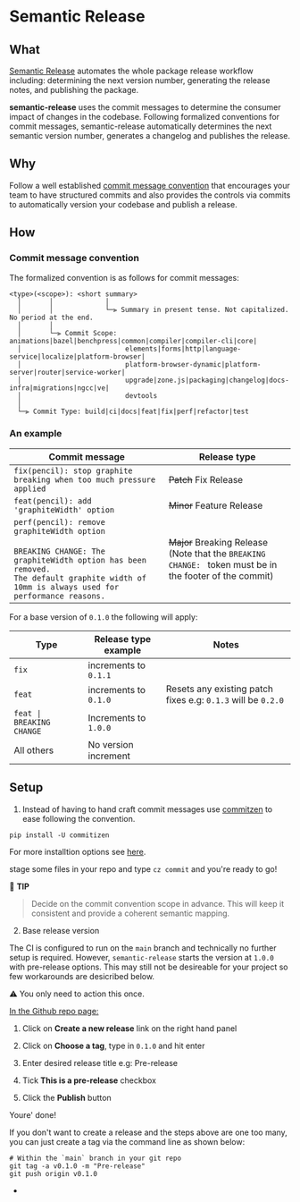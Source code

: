 # Semantic Release

## What

[Semantic Release](https://github.com/semantic-release/semantic-release) automates the whole package release workflow including: determining the next version number, generating the release notes, and publishing the package.

**semantic-release** uses the commit messages to determine the consumer impact of changes in the codebase. Following formalized conventions for commit messages, semantic-release automatically determines the next semantic version number, generates a changelog and publishes the release.

## Why

Follow a well established [commit message convention](https://github.com/angular/angular/blob/main/CONTRIBUTING.md#commit) that encourages your team to have structured commits and also provides the controls via commits to automatically version your codebase and publish a release.


## How

### Commit message convention

The formalized convention is as follows for commit messages:


```
<type>(<scope>): <short summary>
  │       │             │
  │       │             └─⫸ Summary in present tense. Not capitalized. No period at the end.
  │       │
  │       └─⫸ Commit Scope: animations|bazel|benchpress|common|compiler|compiler-cli|core|
  │                          elements|forms|http|language-service|localize|platform-browser|
  │                          platform-browser-dynamic|platform-server|router|service-worker|
  │                          upgrade|zone.js|packaging|changelog|docs-infra|migrations|ngcc|ve|
  │                          devtools
  │
  └─⫸ Commit Type: build|ci|docs|feat|fix|perf|refactor|test
```

### An example


| Commit message                                                                                                                                                                                   | Release type               |
| ------------------------------------------------------------------------------------------------------------------------------------------------------------------------------------------------ | -------------------------- |
| `fix(pencil): stop graphite breaking when too much pressure applied`                                                                                                                             | ~~Patch~~ Fix Release      |
| `feat(pencil): add 'graphiteWidth' option`                                                                                                                                                       | ~~Minor~~ Feature Release  |
| `perf(pencil): remove graphiteWidth option`<br><br>`BREAKING CHANGE: The graphiteWidth option has been removed.`<br>`The default graphite width of 10mm is always used for performance reasons.` | ~~Major~~ Breaking Release <br /> (Note that the `BREAKING CHANGE: ` token must be in the footer of the commit) |


For a base version of `0.1.0` the following will apply:

| Type                      | Release type example      | Notes                                                          |
|---------------------------|---------------------------|----------------------------------------------------------------|
| `fix`                     | increments to   `0.1.1`   |                                                                |
| `feat`                    | increments to   `0.1.0`   | Resets any existing patch fixes e.g:   `0.1.3` will be `0.2.0` |
| `feat \| BREAKING CHANGE` | Increments to `1.0.0`     |                                                                |
| All others                | No version increment      |                                                                |


## Setup

1. Instead of having to hand craft commit messages use [commitzen](https://commitizen-tools.github.io/commitizen/) to ease following the convention.

```
pip install -U commitizen
```

For more installtion options see [here](https://commitizen-tools.github.io/commitizen/#installation).

stage some files in your repo and type `cz commit` and you're ready to go!

📍 **TIP**

> Decide on the commit convention scope in advance. This will keep it consistent and provide a coherent semantic mapping.


2. Base release version

The CI is configured to run on the `main` branch and technically no further setup is required. However, `semantic-release` starts the version at `1.0.0` with pre-release options. This may still not be desireable for your project so few workarounds are desicribed below.

⚠️ You only need to action this once.

<u>In the Github repo page:</u>

1. Click on **Create a new release** link on the right hand panel

2. Click on **Choose a tag**, type in `0.1.0` and hit enter

3. Enter desired release title e.g: Pre-release

4. Tick **This is a pre-release** checkbox

5. Click the **Publish** button

Youre' done!

If you don't want to create a release and the steps above are one too many, you can just create a tag via the command line as shown below:

```
# Within the `main` branch in your git repo
git tag -a v0.1.0 -m "Pre-release"
git push origin v0.1.0
```






-
